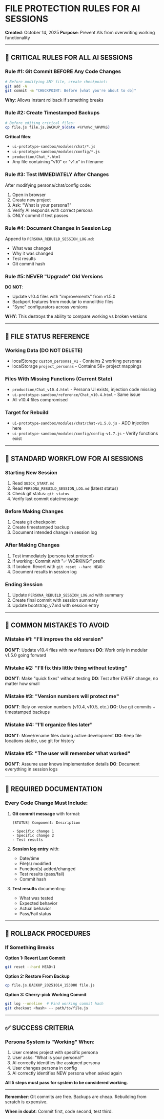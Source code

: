 # FILE PROTECTION RULES FOR AI SESSIONS
**Created**: October 14, 2025
**Purpose**: Prevent AIs from overwriting working functionality

---

## 🚨 CRITICAL RULES FOR ALL AI SESSIONS

### Rule #1: Git Commit BEFORE Any Code Changes
```bash
# Before modifying ANY file, create checkpoint:
git add -A
git commit -m "CHECKPOINT: Before [what you're about to do]"
```

**Why**: Allows instant rollback if something breaks

### Rule #2: Create Timestamped Backups
```bash
# Before editing critical files:
cp file.js file.js.BACKUP_$(date +%Y%m%d_%H%M%S)
```

**Critical files**:
- `ui-prototype-sandbox/modules/chat/*.js`
- `ui-prototype-sandbox/modules/config/*.js`
- `production/Chat_*.html`
- Any file containing "v10" or "v1.x" in filename

### Rule #3: Test IMMEDIATELY After Changes
After modifying persona/chat/config code:

1. Open in browser
2. Create new project
3. Ask: "What is your persona?"
4. Verify AI responds with correct persona
5. ONLY commit if test passes

### Rule #4: Document Changes in Session Log
Append to `PERSONA_REBUILD_SESSION_LOG.md`:
- What was changed
- Why it was changed
- Test results
- Git commit hash

### Rule #5: NEVER "Upgrade" Old Versions
**DO NOT**:
- Update v10.4 files with "improvements" from v1.5.0
- Backport features from modular to monolithic files
- "Sync" configurators across versions

**WHY**: This destroys the ability to compare working vs broken versions

---

## 📁 FILE STATUS REFERENCE

### Working Data (DO NOT DELETE)
- localStorage `custom_personas_v1` - Contains 2 working personas
- localStorage `project_personas` - Contains 58+ project mappings

### Files With Missing Functions (Current State)
- `production/Chat_v10.4.html` - Persona UI exists, injection code missing
- `ui-prototype-sandbox/reference/Chat_v10.4.html` - Same issue
- All v10.4 files compromised

### Target for Rebuild
- `ui-prototype-sandbox/modules/chat/chat-v1.5.0.js` - ADD injection here
- `ui-prototype-sandbox/modules/config/config-v1.7.js` - Verify functions exist

---

## 🎯 STANDARD WORKFLOW FOR AI SESSIONS

### Starting New Session
1. Read `QUICK_START.md`
2. Read `PERSONA_REBUILD_SESSION_LOG.md` (latest status)
3. Check git status: `git status`
4. Verify last commit date/message

### Before Making Changes
1. Create git checkpoint
2. Create timestamped backup
3. Document intended change in session log

### After Making Changes
1. Test immediately (persona test protocol)
2. If working: Commit with "✅ WORKING:" prefix
3. If broken: Revert with `git reset --hard HEAD`
4. Document results in session log

### Ending Session
1. Update `PERSONA_REBUILD_SESSION_LOG.md` with summary
2. Create final commit with session summary
3. Update bootstrap_v7.md with session entry

---

## 🚫 COMMON MISTAKES TO AVOID

### Mistake #1: "I'll improve the old version"
**DON'T**: Update v10.4 files with new features
**DO**: Work only in modular v1.5.0 going forward

### Mistake #2: "I'll fix this little thing without testing"
**DON'T**: Make "quick fixes" without testing
**DO**: Test after EVERY change, no matter how small

### Mistake #3: "Version numbers will protect me"
**DON'T**: Rely on version numbers (v10.4, v10.5, etc.)
**DO**: Use git commits + timestamped backups

### Mistake #4: "I'll organize files later"
**DON'T**: Move/rename files during active development
**DO**: Keep file locations stable, use git for history

### Mistake #5: "The user will remember what worked"
**DON'T**: Assume user knows implementation details
**DO**: Document everything in session logs

---

## 📝 REQUIRED DOCUMENTATION

### Every Code Change Must Include:

1. **Git commit message** with format:
   ```
   [STATUS] Component: Description

   - Specific change 1
   - Specific change 2
   - Test results
   ```

2. **Session log entry** with:
   - Date/time
   - File(s) modified
   - Function(s) added/changed
   - Test results (pass/fail)
   - Commit hash

3. **Test results** documenting:
   - What was tested
   - Expected behavior
   - Actual behavior
   - Pass/Fail status

---

## 🔄 ROLLBACK PROCEDURES

### If Something Breaks

**Option 1: Revert Last Commit**
```bash
git reset --hard HEAD~1
```

**Option 2: Restore From Backup**
```bash
cp file.js.BACKUP_20251014_153000 file.js
```

**Option 3: Cherry-pick Working Commit**
```bash
git log --oneline  # Find working commit hash
git checkout <hash> -- path/to/file.js
```

---

## ✅ SUCCESS CRITERIA

### Persona System is "Working" When:
1. User creates project with specific persona
2. User asks: "What is your persona?"
3. AI correctly identifies the assigned persona
4. User changes persona in config
5. AI correctly identifies NEW persona when asked again

**All 5 steps must pass for system to be considered working.**

---

**Remember**: Git commits are free. Backups are cheap. Rebuilding from scratch is expensive.

**When in doubt**: Commit first, code second, test third.
